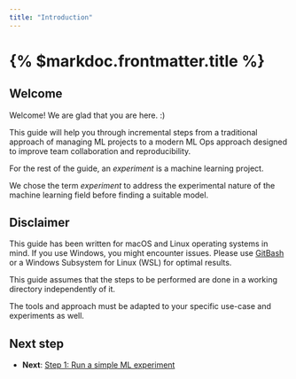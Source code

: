 ```yaml
---
title: "Introduction"
---
```


# {% $markdoc.frontmatter.title %}

## Welcome

Welcome! We are glad that you are here. :)

This guide will help you through incremental steps from a traditional approach of managing ML projects to a modern ML Ops approach designed to improve team collaboration and reproducibility.

For the rest of the guide, an _experiment_ is a machine learning project.

We chose the term _experiment_ to address the experimental nature of the machine learning field before finding a suitable model.

## Disclaimer

This guide has been written for macOS and Linux operating systems in mind. If you use Windows, you might encounter issues. Please use [GitBash](https://gitforwindows.org/) or a Windows Subsystem for Linux (WSL) for optimal results.

This guide assumes that the steps to be performed are done in a working directory independently of it.

The tools and approach must be adapted to your specific use-case and experiments as well.

## Next step

- **Next**: [Step 1: Run a simple ML experiment](/the-guide/step-1-run-a-simple-ml-experiment)
